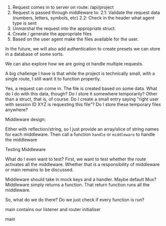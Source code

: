 
1. Request comes in to server on route: /api/project
2. Request is passed through middleware to:
    2.1: Validate the request data (numbers, letters, symbols, etc) 
    2.2: Check in the header what agent type is sent
3. Unmarshal the request into the appropriate struct.
4. Create / generate the appropriate files 
5. Based on the user agent make the files available for the user.


In the future, we will also add authentication to create presets we can store in a 
database of some sorts.

We can also explore how we are going ot handle multiple requests.


A big challenge I have is that while the project is technically small, with a single route, I still want it to function
propertly. 

Yes, a request can come in. The file is created based on some data. What do I do with this data, though? Do I store it somewhere temporarily?
Other than a struct, that is, of course. Do I create a small entry saying "right user with session ID XYZ is requesting this file"?
Do I store these temporary files anywhere?

Middleware design:

Either with reflection/string, so I just provide an array/slice of string names for each middleware.
Then call a function `handle` or `middleware` to handle the middleware



Testing Middleware

What do I even want to test? First, we want to test whether the route
activates all the middleware. Whether that is a responsibility of middleware
or main remains to be discussed.

Middleware should take in mock keys and a handler. Maybe default Mux?
Middleware simply returns a function. That return function runs all the 
middleware. 

So, what do we do there? Do we just check if every function is run?


main contains our listener and router initialiser

main